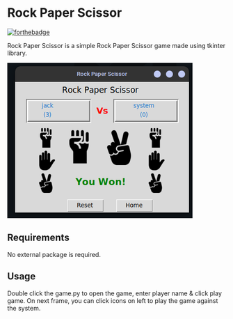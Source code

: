 # Rock Paper Scissor

[![forthebadge](https://forthebadge.com/images/badges/made-with-python.svg)](https://forthebadge.com)

Rock Paper Scissor is a simple Rock Paper Scissor game made using tkinter library.

![Alt text](app.png?raw=true "Rock Paper Scissor")

## Requirements

No external package is required.

## Usage

Double click the game.py to open the game, enter player name & click play game. On next frame, you can click icons on left to play the game against the system.
